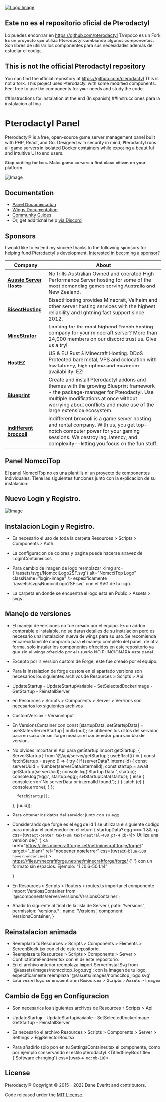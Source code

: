 [![Logo Image](https://cdn.pterodactyl.io/logos/new/pterodactyl_logo.png)](https://pterodactyl.io)

## Este no es el repositorio oficial de Pterodactyl

Lo puedes encontrar en https://github.com/pterodactyl
Tampoco es un Fork
Es un proyecto que utiliza Pterodactyl cambiando algunos componentes.
Son libres de utilizar los componentes para sus necesidades ademas de estudiar el codigo.

## This is not the official Pterodactyl repository
You can find the official repository at https://github.com/pterodactyl
This is not a fork.
This project uses Pterodactyl with some modified components.
Feel free to use the components for your needs and study the code.

##Instructions for instalation at the end (In spanish)
##Instrucciones para la instalacion al final

# Pterodactyl Panel

Pterodactyl® is a free, open-source game server management panel built with PHP, React, and Go. Designed with security
in mind, Pterodactyl runs all game servers in isolated Docker containers while exposing a beautiful and intuitive
UI to end users.

Stop settling for less. Make game servers a first class citizen on your platform.



![Image](https://cdn.pterodactyl.io/site-assets/pterodactyl_v1_demo.gif)

## Documentation

* [Panel Documentation](https://pterodactyl.io/panel/1.0/getting_started.html)
* [Wings Documentation](https://pterodactyl.io/wings/1.0/installing.html)
* [Community Guides](https://pterodactyl.io/community/about.html)
* Or, get additional help [via Discord](https://discord.gg/pterodactyl)

## Sponsors

I would like to extend my sincere thanks to the following sponsors for helping fund Pterodactyl's development.
[Interested in becoming a sponsor?](https://github.com/sponsors/matthewpi)

| Company                                                      | About                                                                                                                                                                                                                                           |
|--------------------------------------------------------------|-------------------------------------------------------------------------------------------------------------------------------------------------------------------------------------------------------------------------------------------------|
| [**Aussie Server Hosts**](https://aussieserverhosts.com/)    | No frills Australian Owned and operated High Performance Server hosting for some of the most demanding games serving Australia and New Zealand.                                                                                                 |
| [**BisectHosting**](https://www.bisecthosting.com/)          | BisectHosting provides Minecraft, Valheim and other server hosting services with the highest reliability and lightning fast support since 2012.                                                                                                 |
| [**MineStrator**](https://minestrator.com/)                  | Looking for the most highend French hosting company for your minecraft server? More than 24,000 members on our discord trust us. Give us a try!                                                                                                 |
| [**HostEZ**](https://hostez.io)                              | US & EU Rust & Minecraft Hosting. DDoS Protected bare metal, VPS and colocation with low latency, high uptime and maximum availability. EZ!                                                                                                     |
| [**Blueprint**](https://blueprint.zip/?pterodactyl=true)     | Create and install Pterodactyl addons and themes with the growing Blueprint framework - the package-manager for Pterodactyl. Use multiple modifications at once without worrying about conflicts and make use of the large extension ecosystem. |
| [**indifferent broccoli**](https://indifferentbroccoli.com/) | indifferent broccoli is a game server hosting and rental company. With us, you get top-notch computer power for your gaming sessions. We destroy lag, latency, and complexity--letting you focus on the fun stuff.                              |

## Panel NomcciTop

El panel NomcciTop no es una plantilla ni un proyecto de componentes individuales.
Tiene las siguientes funciones junto con la explicacion de su instalacion:

## Nuevo Login y Registro.

![Image](https://i.imgur.com/m6Z9EmY.png)

## Instalacion Login y Registro.

* Es necesario el uso de toda la carpeta Resources >  Scripts > Components > Auth

* La configuracion de colores y pagina puede hacerse atravez de LoginContainer.css

* Para cambio de imagen de logo reemplazar <img src={'/assets/svgs/NomcciLogo2SF.svg'} alt="NomcciTop Logo" className="login-image" /> especificamente '/assets/svgs/NomcciLogo2SF.svg' con el SVG de tu logo.
* La carpeta en donde se encuentra el logo esta en Public > Assets > svgs

## Manejo de versiones

* El manejo de versiones no fue creado por el equipo. Es un addon comprable e instalable, no se daran detalles de su instalacion pero es necesario una instalacion nueva de wings para su uso. Se recomienda encarecidamente comprarlo para el manejo completo del panel, de otra forma, solo instalar los componentes ofrecidos en este repositorio ya que sin el wings ofrecido por el usuario NO FUNCIONARA este panel.
* Excepto por la version custom de Forge, este fue creado por el equipo.
* Para la instalacion de forge custom en el apartado versions son necesarios los siguientes archivos de Resources > Scripts > Api
* UpdateStartup - UpdateStartupVariable - SetSelectedDockerImage - GetStartup - ReinstallServer
* en Resources > Scripts > Components > Server > Versions son necesarios los siguientes archivos
* CustomVersion - VersionInput
* En VersionsContainer con const [startupData, setStartupData] = useState<ServerStartup | null>(null); se obtienen los datos del servidor, para en caso de ser forge mostrar el contenedor para cambio de version.
* No olvides importar el Api para getStartup import getStartup, { ServerStartup } from '@/api/server/getStartup';
  useEffect(() => {
        const fetchStartup = async () => {
            try {
                if (serverData?.internalId) { 
                    const serverUuid = Number(serverData.internalId);
                    const startup = await getStartup(serverUuid);
                    console.log('Startup Data:', startup);
                    console.log('Egg:', startup.egg);
                    setStartupData(startup);
                } else {
                    console.error('No serverData or internalId found.');
                }
            } catch (e) {
                console.error(e);
            }
        };

        fetchStartup();
    }, [uuid]);
* Para obtener los datos del servidor junto con su egg
* Considerando que forge es el egg de id 1 se utilizara el siguiente codigo para mostrar el contenedor en el return
  {
    startupData?.egg === 1 && 
        <TitledGreyBox title="Forge Custom - NomcciTop">
        <CustomVersions />
        <p css={tw`text-center text-sm text-neutral-400 pt-4 pb-4`}>
            Utiliza una versión de{' '}
            <a
                href="https://files.minecraftforge.net/net/minecraftforge/forge/"
                target="_blank"
                rel="noopener noreferrer"
                css={tw`text-blue-500 hover:underline`}
            >
                https://files.minecraftforge.net/net/minecraftforge/forge/
            </a>{' '}
            con un formato sin espacios. Ejemplo: "1.20.6-50.1.14"
        </p>
    </TitledGreyBox>
}
* En Resources > Scripts > Routers > routes.ts importar el componente import VersionsContainer from '@/components/server/versions/VersionsContainer';
* Añadir lo siguiente al final de la lista de Server
{
    path: '/versions',
    permission: 'versions.*',
    name: 'Versions',
    component: VersionsContainer,
}

## Reinstalacion animada

* Reemplaza tu Resources > Scripts > Components > Elements > ScreenBlock.tsx con el de este repositorio.
* Reemplaza tu Resources > Scripts > Components > Server > ConflictStateRenderer.tsx con el de este repositorio.
* En el archivo anterior reemplaza import ServerInstallSvg from '@/assets/images/nomccitop_logo.svg'; con la imagen de tu logo, especificamente reemplaza '@/assets/images/nomccitop_logo.svg'
* Esta vez el logo se encuentra en  Resources > Scripts > Assets > Images

## Cambio de Egg en Configuracion 

* Son necesarios los siguientes archivos de Resources > Scripts > Api
* UpdateStartup - UpdateStartupVariable - SetSelectedDockerImage - GetStartup - ReinstallServer

* Es necesario el archivo Resources > Scripts > Components > Server > Settings > EggSelectorBox.tsx
* Para añadirlo solo pon en tu SettingsContainer.tsx el componente, como por ejemplo conservando el estilo pterodactyl
<TitledGreyBox title={'Software changing'} css={tw`mb-6 md:mb-10`}>
    <EggSelectorBox></EggSelectorBox>
</TitledGreyBox>

## License

Pterodactyl® Copyright © 2015 - 2022 Dane Everitt and contributors.

Code released under the [MIT License](./LICENSE.md).
